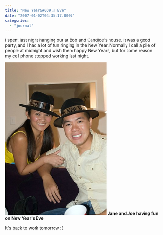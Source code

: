 ```yaml
---
title: "New Year&#039;s Eve"
date: "2007-01-02T04:35:17.000Z"
categories: 
  - "journal"
---
```


I spent last night hanging out at Bob and Candice's house. It was a good party, and I had a lot of fun ringing in the New Year. Normally I call a pile of people at midnight and wish them happy New Years, but for some reason my cell phone stopped working last night.

[![Jane and Joe](images/341938528_fd51c7c8e9.jpg)](http://www.flickr.com/photos/duanestorey/341938528/) **Jane and Joe having fun on New Year's Eve**

It's back to work tomorrow :(
